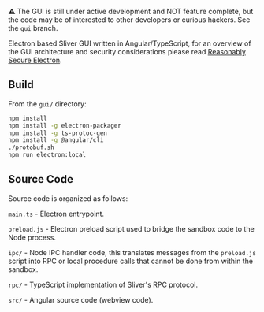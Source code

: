 __⚠️__ The GUI is still under active development and NOT feature complete, but the code may be of interested to other developers or curious hackers. See the `gui` branch.

Electron based Sliver GUI written in Angular/TypeScript, for an overview of the GUI architecture and security considerations please read [Reasonably Secure Electron](https://know.bishopfox.com/research/reasonably-secure-electron).

## Build

From the `gui/` directory:

```bash
npm install
npm install -g electron-packager
npm install -g ts-protoc-gen
npm install -g @angular/cli
./protobuf.sh
npm run electron:local
```

## Source Code

Source code is organized as follows:

`main.ts` - Electron entrypoint.

`preload.js` - Electron preload script used to bridge the sandbox code to the Node process.

`ipc/` - Node IPC handler code, this translates messages from the `preload.js` script into RPC or local 
procedure calls that cannot be done from within the sandbox.

`rpc/` - TypeScript implementation of Sliver's RPC protocol.

`src/` - Angular source code (webview code).
